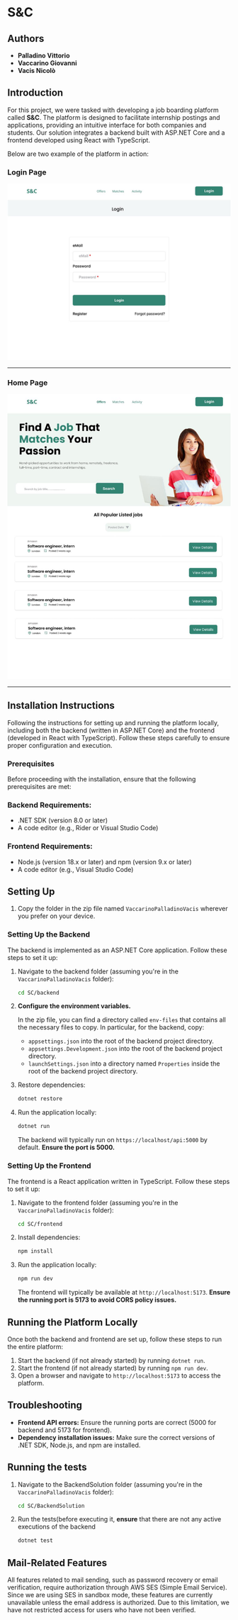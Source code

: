 # S&C

## Authors
- **Palladino Vittorio**
- **Vaccarino Giovanni**
- **Vacis Nicolò**

## Introduction

For this project, we were tasked with developing a job boarding platform called **S&C**. The platform is designed to facilitate internship postings and applications, providing an intuitive interface for both companies and students. Our solution integrates a backend built with ASP.NET Core and a frontend developed using React with TypeScript.

Below are two example of the platform in action:

### Login Page

![Login Page](DD/Images/img1.jpg)

---

### Home Page

![Home Page](DD/Images/img.jpg)

---

## Installation Instructions
Following the instructions for setting up and running the platform locally, including both the backend (written in ASP.NET Core) and the frontend (developed in React with TypeScript). Follow these steps carefully to ensure proper configuration and execution.

### Prerequisites

Before proceeding with the installation, ensure that the following prerequisites are met:

### Backend Requirements:
- .NET SDK (version 8.0 or later)
- A code editor (e.g., Rider or Visual Studio Code)

### Frontend Requirements:
- Node.js (version 18.x or later) and npm (version 9.x or later)
- A code editor (e.g., Visual Studio Code)

## Setting Up

1. Copy the folder in the zip file named `VaccarinoPalladinoVacis` wherever you prefer on your device.

### Setting Up the Backend

The backend is implemented as an ASP.NET Core application. Follow these steps to set it up:

1. Navigate to the backend folder (assuming you're in the `VaccarinoPalladinoVacis` folder):
   ```sh
   cd SC/backend
   ```
2. **Configure the environment variables.**
   
   In the zip file, you can find a directory called `env-files` that contains all the necessary files to copy. In particular, for the backend, copy:
   - `appsettings.json` into the root of the backend project directory.
   - `appsettings.Development.json` into the root of the backend project directory.
   - `launchSettings.json` into a directory named `Properties` inside the root of the backend project directory.

3. Restore dependencies:
   ```sh
   dotnet restore
   ```
4. Run the application locally:
   ```sh
   dotnet run
   ```
   The backend will typically run on `https://localhost/api:5000` by default. **Ensure the port is 5000.**

### Setting Up the Frontend

The frontend is a React application written in TypeScript. Follow these steps to set it up:

1. Navigate to the frontend folder (assuming you're in the `VaccarinoPalladinoVacis` folder):
   ```sh
   cd SC/frontend
   ```
2. Install dependencies:
   ```sh
   npm install
   ```
3. Run the application locally:
   ```sh
   npm run dev
   ```
   The frontend will typically be available at `http://localhost:5173`. **Ensure the running port is 5173 to avoid CORS policy issues.**

## Running the Platform Locally

Once both the backend and frontend are set up, follow these steps to run the entire platform:

1. Start the backend (if not already started) by running `dotnet run`.
2. Start the frontend (if not already started) by running `npm run dev`.
3. Open a browser and navigate to `http://localhost:5173` to access the platform.

## Troubleshooting

- **Frontend API errors:** Ensure the running ports are correct (5000 for backend and 5173 for frontend).
- **Dependency installation issues:** Make sure the correct versions of .NET SDK, Node.js, and npm are installed.

## Running the tests
1. Navigate to the BackendSolution folder (assuming you're in the `VaccarinoPalladinoVacis` folder):
   ```sh
   cd SC/BackendSolution
   ```

2. Run the tests(before executing it, **ensure** that there are not any active executions of the backend 
   ```sh
   dotnet test
   ```

## Mail-Related Features
All features related to mail sending, such as password recovery or email verification, require authorization through AWS SES (Simple Email Service). Since we are using SES in sandbox mode, these features are currently unavailable unless the email address is authorized. Due to this limitation, we have not restricted access for users who have not been verified.

